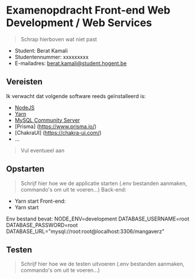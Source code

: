 # Examenopdracht Front-end Web Development / Web Services

> Schrap hierboven wat niet past

- Student: Berat Kamali
- Studentennummer: xxxxxxxxx
- E-mailadres: berat.kamali@student.hogent.be

## Vereisten

Ik verwacht dat volgende software reeds geïnstalleerd is:

- [NodeJS](https://nodejs.org)
- [Yarn](https://yarnpkg.com)
- [MySQL Community Server](https://dev.mysql.com/downloads/mysql/)
- [Prisma] (https://www.prisma.io/)
- [ChakraUI] (https://chakra-ui.com/)
- ...

> Vul eventueel aan

## Opstarten

> Schrijf hier hoe we de applicatie starten (.env bestanden aanmaken, commando's om uit te voeren...)
Back-end:
- Yarn start
Front-end:
- Yarn start

Env bestand bevat:
NODE_ENV=development
DATABASE_USERNAME=root
DATABASE_PASSWORD=root
DATABASE_URL="mysql://root:root@localhost:3306/mangaverz"


## Testen

> Schrijf hier hoe we de testen uitvoeren (.env bestanden aanmaken, commando's om uit te voeren...)

